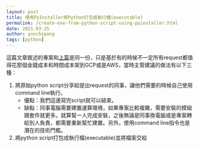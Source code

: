 ```yaml
---
layout: post
title: 使用PyInstaller將Python打包成執行檔(executable)
permalink: /create-exe-from-python-script-using-pyinstaller.html
date: 2021-03-25
author: yunchipang
tags: [python]
---
```


這篇文章敘述的專案和[上篇](https://yunchipang.github.io/run-selenium-on-gcp-and-update-to-google-sheets.html)是同一份，只是基於有的時候不一定所有request都值得花那個金錢成本和時間成本架到GCP或是AWS，當時主管建議的做法有以下三種：

1. 將原始python script分享給提出request的同事，讓他們需要的時候自己使用command line執行。
	* 優點：我們這邊寫完script就可以結束。
	* 缺點：同事電腦需要建置運算環境，如果專案比較複雜，需要安裝的模組跟套件就更多。就算幫一人完成安裝，之後無論是同事換電腦或是專案轉給別人負責，都需要重新幫忙建置。另外，使用command line指令也是潛在的技術門檻。
2. 將python script打包成執行檔(executable)並將檔案交給